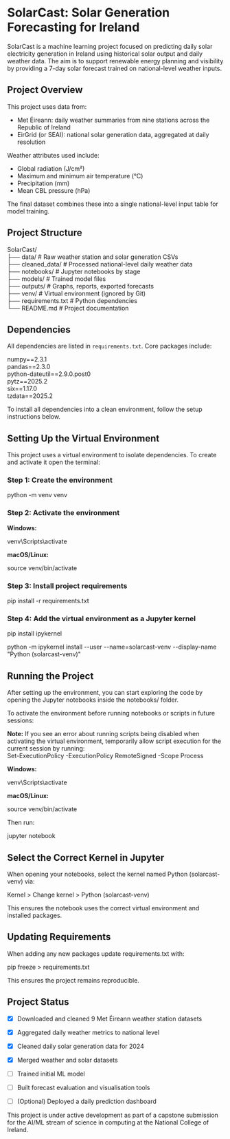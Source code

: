 # SolarCast: Solar Generation Forecasting for Ireland

SolarCast is a machine learning project focused on predicting daily solar electricity generation in Ireland using historical solar output and daily weather data. The aim is to support renewable energy planning and visibility by providing a 7-day solar forecast trained on national-level weather inputs.

## Project Overview

This project uses data from:

- Met Éireann: daily weather summaries from nine stations across the Republic of Ireland
- EirGrid (or SEAI): national solar generation data, aggregated at daily resolution

Weather attributes used include:
- Global radiation (J/cm²)
- Maximum and minimum air temperature (°C)
- Precipitation (mm)
- Mean CBL pressure (hPa)

The final dataset combines these into a single national-level input table for model training.

## Project Structure

SolarCast/  
├── data/ # Raw weather station and solar generation CSVs  
├── cleaned_data/ # Processed national-level daily weather data  
├── notebooks/ # Jupyter notebooks by stage  
├── models/ # Trained model files  
├── outputs/ # Graphs, reports, exported forecasts  
├── venv/ # Virtual environment (ignored by Git)    
├── requirements.txt # Python dependencies  
└── README.md # Project documentation  

## Dependencies

All dependencies are listed in `requirements.txt`. Core packages include:

numpy==2.3.1  
pandas==2.3.0  
python-dateutil==2.9.0.post0  
pytz==2025.2  
six==1.17.0  
tzdata==2025.2  

To install all dependencies into a clean environment, follow the setup instructions below.

## Setting Up the Virtual Environment

This project uses a virtual environment to isolate dependencies. To create and activate it open the terminal:

### Step 1: Create the environment

python -m venv venv 

### Step 2: Activate the environment

__Windows:__  

venv\Scripts\activate

__macOS/Linux:__  

source venv/bin/activate

### Step 3: Install project requirements

pip install -r requirements.txt

### Step 4: Add the virtual environment as a Jupyter kernel

pip install ipykernel  

python -m ipykernel install --user --name=solarcast-venv --display-name "Python (solarcast-venv)"

## Running the Project

After setting up the environment, you can start exploring the code by opening the Jupyter notebooks inside the notebooks/ folder.

To activate the environment before running notebooks or scripts in future sessions:

**Note:** If you see an error about running scripts being disabled when activating the virtual environment, temporarily allow script execution for the current session by running:  
Set-ExecutionPolicy -ExecutionPolicy RemoteSigned -Scope Process    

__Windows:__  

venv\Scripts\activate

__macOS/Linux:__  

source venv/bin/activate

Then run:  

jupyter notebook

## Select the Correct Kernel in Jupyter

When opening your notebooks, select the kernel named Python (solarcast-venv) via:  

Kernel > Change kernel > Python (solarcast-venv)  

This ensures the notebook uses the correct virtual environment and installed packages.  

## Updating Requirements

When adding any new packages update requirements.txt with:

pip freeze > requirements.txt

This ensures the project remains reproducible.

## Project Status

- [x] Downloaded and cleaned 9 Met Éireann weather station datasets  
- [x] Aggregated daily weather metrics to national level  
- [x] Cleaned daily solar generation data for 2024  
- [x] Merged weather and solar datasets  
- [ ] Trained initial ML model  
- [ ] Built forecast evaluation and visualisation tools  
- [ ] (Optional) Deployed a daily prediction dashboard  


This project is under active development as part of a capstone submission for the AI/ML stream of science in computing at the National College of Ireland.
